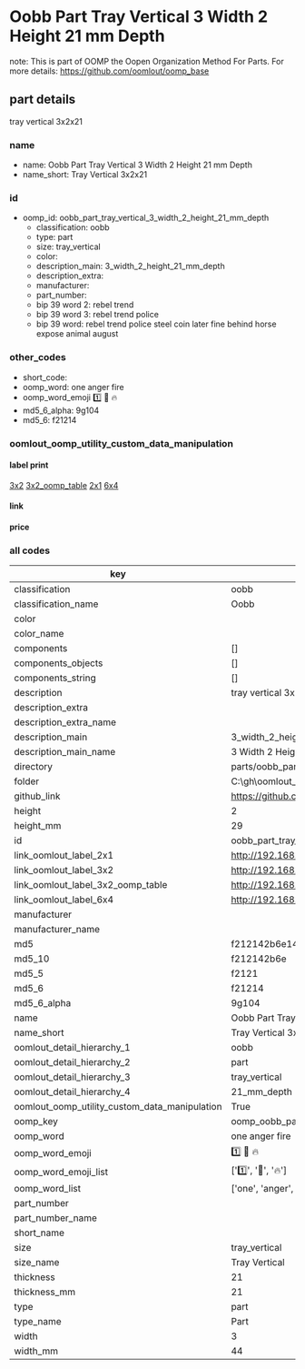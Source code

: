 # Oobb Part Tray Vertical 3 Width 2 Height 21 mm Depth  

note: This is part of OOMP the Oopen Organization Method For Parts. For more details: https://github.com/oomlout/oomp_base

##  part details
  



tray vertical 3x2x21



### name
* name: Oobb Part Tray Vertical 3 Width 2 Height 21 mm Depth
* name_short: Tray Vertical 3x2x21 
### id
* oomp_id: oobb_part_tray_vertical_3_width_2_height_21_mm_depth
  * classification: oobb
  * type: part
  * size: tray_vertical
  * color: 
  * description_main: 3_width_2_height_21_mm_depth
  * description_extra: 
  * manufacturer: 
  * part_number: 
  * bip 39 word 2: rebel trend
  * bip 39 word 3: rebel trend police
  * bip 39 word: rebel trend police steel coin later fine behind horse expose animal august

### other_codes
* short_code: 
* oomp_word: one anger fire
* oomp_word_emoji :one: :anger: :fire:
* md5_6_alpha: 9g104
* md5_6: f21214






### oomlout_oomp_utility_custom_data_manipulation
#### label print
[3x2](http://192.168.1.245:1112/?label=oomp%209g104)
[3x2_oomp_table](http://192.168.1.108:1112/?label=oomp%209g104)
[2x1](http://192.168.1.242:1112/?label=oomp%209g104)
[6x4](http://192.168.1.55:1112/?label=oomp%209g104)    

#### link

                              

#### price







### all codes 
| key | value |  
| --- | --- |  
| classification | oobb |  
| classification_name | Oobb |  
| color |  |  
| color_name |  |  
| components | [] |  
| components_objects | [] |  
| components_string | [] |  
| description | tray vertical 3x2x21 |  
| description_extra |  |  
| description_extra_name |  |  
| description_main | 3_width_2_height_21_mm_depth |  
| description_main_name | 3 Width 2 Height 21 mm Depth |  
| directory | parts/oobb_part_tray_vertical_3_width_2_height_21_mm_depth |  
| folder | C:\gh\oomlout_oobb_version_4_generated_parts\parts\oobb_part_tray_vertical_3_width_2_height_21_mm_depth |  
| github_link | https://github.com/oomlout/oomlout_oomp_part_src/tree/main/parts/oobb_part_tray_vertical_3_width_2_height_21_mm_depth |  
| height | 2 |  
| height_mm | 29 |  
| id | oobb_part_tray_vertical_3_width_2_height_21_mm_depth |  
| link_oomlout_label_2x1 | http://192.168.1.242:1112/?label=oomp%209g104 |  
| link_oomlout_label_3x2 | http://192.168.1.245:1112/?label=oomp%209g104 |  
| link_oomlout_label_3x2_oomp_table | http://192.168.1.108:1112/?label=oomp%209g104 |  
| link_oomlout_label_6x4 | http://192.168.1.55:1112/?label=oomp%209g104 |  
| manufacturer |  |  
| manufacturer_name |  |  
| md5 | f212142b6e148ad9f516bd534f7a0599 |  
| md5_10 | f212142b6e |  
| md5_5 | f2121 |  
| md5_6 | f21214 |  
| md5_6_alpha | 9g104 |  
| name | Oobb Part Tray Vertical 3 Width 2 Height 21 mm Depth |  
| name_short | Tray Vertical 3x2x21  |  
| oomlout_detail_hierarchy_1 | oobb |  
| oomlout_detail_hierarchy_2 | part |  
| oomlout_detail_hierarchy_3 | tray_vertical |  
| oomlout_detail_hierarchy_4 | 21_mm_depth |  
| oomlout_oomp_utility_custom_data_manipulation | True |  
| oomp_key | oomp_oobb_part_tray_vertical_3_width_2_height_21_mm_depth |  
| oomp_word | one anger fire |  
| oomp_word_emoji | :one: :anger: :fire: |  
| oomp_word_emoji_list | [':one:', ':anger:', ':fire:'] |  
| oomp_word_list | ['one', 'anger', 'fire'] |  
| part_number |  |  
| part_number_name |  |  
| short_name |  |  
| size | tray_vertical |  
| size_name | Tray Vertical |  
| thickness | 21 |  
| thickness_mm | 21 |  
| type | part |  
| type_name | Part |  
| width | 3 |  
| width_mm | 44 |  

